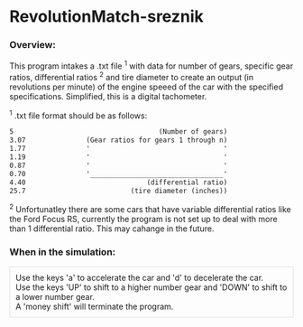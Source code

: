 # RevolutionMatch-sreznik

### Overview:
This program intakes a .txt file <sup>1</sup> with data for number of gears, specific gear ratios, differential ratios <sup>2</sup> and tire diameter to create an output (in revolutions per minute) of the engine speeed of the car with the specified specifications. Simplified, this is a digital tachometer.

<sup>1</sup> .txt file format should be as follows:
```txt
5                                    (Number of gears)
3.07               (Gear ratios for gears 1 through n)
1.77               '                                 '
1.19               '                                 '
0.87               '                                 '
0.70               '_________________________________'
4.40                              (differential ratio)
25.7                          (tire diameter (inches))
```

<sup>2</sup> Unfortunatley there are some cars that have variable differential ratios like the Ford Focus RS, currently the program is not set up to deal with more than 1 differential ratio. This may cahange in the future.

### When in the simulation:
<div style="background-color; border: 1.5px solid #ddd; padding: 10px;">
Use the keys 'a' to accelerate the car and 'd' to decelerate the car. <br>
Use the keys 'UP' to shift to a higher number gear and 'DOWN' to shift to a lower number gear.<br>
A 'money shift' will terminate the program.</div>